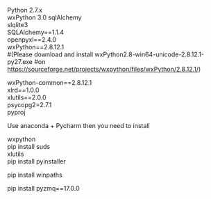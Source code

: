 Python 2.7.x  
wxPython 3.0 
sqlAlchemy  
slqlite3  
SQLAlchemy==1.1.4  
openpyxl==2.4.0  
wxPython==2.8.12.1  
#(Please download  and install wxPython2.8-win64-unicode-2.8.12.1-py27.exe 
#on https://sourceforge.net/projects/wxpython/files/wxPython/2.8.12.1/)

wxPython-common==2.8.12.1  
xlrd==1.0.0  
xlutils==2.0.0  
psycopg2=2.7.1  
pyproj

Use anaconda + Pycharm 
then you need to install 

wxpython   
pip install suds    
xlutils   
pip install pyinstaller  
 
pip install winpaths

pip install pyzmq==17.0.0